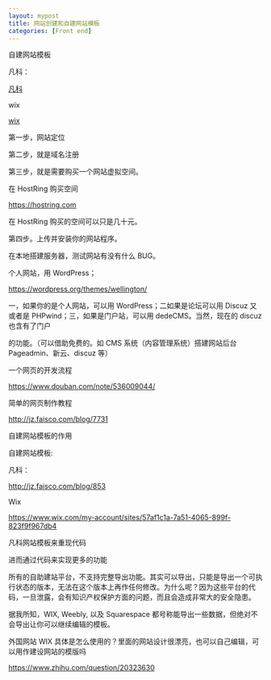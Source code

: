 ```yaml
---
layout: mypost
title: 网站创建和自建网站模板
categories: [Front end]
---
```


自建网站模板

凡科：

[凡科](http://jz.faisco.com/blog/853)

wix

[wix](https://www.wix.com/my-account/sites/57af1c1a-7a51-4065-899f-823f9f967db4)

第一步，网站定位

第二步，就是域名注册

第三步，就是需要购买一个网站虚拟空间。

在 HostRing 购买空间

https://hostring.com

在 HostRing 购买的空间可以只是几十元。

第四步。上传并安装你的网站程序。

在本地搭建服务器，测试网站有没有什么 BUG。

个人网站，用 WordPress；

https://wordpress.org/themes/wellington/

一，如果你的是个人网站，可以用 WordPress；二如果是论坛可以用 Discuz 又或者是 PHPwind；三，如果是门户站，可以用 dedeCMS。当然，现在的 discuz 也含有了门户

的功能。（可以借助免费的。如 CMS 系统（内容管理系统）搭建网站后台 Pageadmin、新云、discuz 等）

一个网页的开发流程

https://www.douban.com/note/536009044/

简单的网页制作教程

http://jz.faisco.com/blog/7731

自建网站模板的作用

自建网站模板:

凡科：

http://jz.faisco.com/blog/853

Wix

https://www.wix.com/my-account/sites/57af1c1a-7a51-4065-899f-823f9f967db4

凡科网站模板来重现代码

进而通过代码来实现更多的功能

所有的自助建站平台，不支持完整导出功能。其实可以导出，只能是导出一个可执行状态的版本，无法在这个版本上再作任何修改。为什么呢？因为这些平台的代码，一旦泄露，会有知识产权保护方面的问题，而且会造成非常大的安全隐患。

据我所知，WIX, Weebly, 以及 Squarespace 都号称能导出一些数据，但绝对不会导出让你可以继续编辑的模板。

外国网站 WIX 具体是怎么使用的？里面的网站设计很漂亮，也可以自己编辑，可以用作建设网站的模版吗

https://www.zhihu.com/question/20323630
